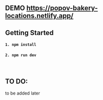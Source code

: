 ## DEMO https://popov-bakery-locations.netlify.app/

## Getting Started
#### `1. npm install`
#### `2. npm run dev`

<br>

## TO DO:

to be added later 
